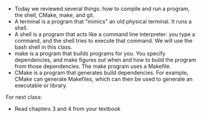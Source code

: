 * Today we reviewed several things: how to compile and run a program, the shell, CMake, make, and git.
* A terminal is a program that "mimics" an old physical terminal. It runs a shell.
* A shell is a program that acts like a command line interpreter: you type a command, and the shell tries to execute that command. We will use the bash shell in this class.
* make is a program that builds programs for you. You specify dependencies, and make figures out when and how to build the program from those dependencies. The make program uses a Makefile.
* CMake is a program that generates build dependencies. For example, CMake can generate Makefiles, which can then be used to generate an executable or library.

For next class:

* Read chapters 3 and 4 from your textbook
